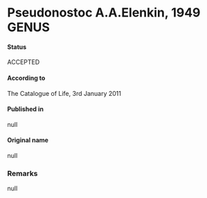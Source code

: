 Pseudonostoc A.A.Elenkin, 1949 GENUS
=======

#### Status
ACCEPTED

#### According to
The Catalogue of Life, 3rd January 2011

#### Published in
null

#### Original name
null

### Remarks
null